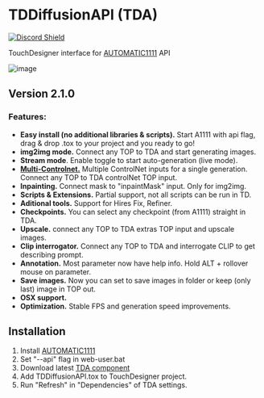 # TDDiffusionAPI (TDA)
<a href="https://discord.com/invite/wNW8xkEjrf"><img src="https://discord.com/api/guilds/838923088997122100/widget.png?style=shield" alt="Discord Shield"/></a>

TouchDesigner interface for [AUTOMATIC1111](https://github.com/AUTOMATIC1111/stable-diffusion-webui) API

![image](https://user-images.githubusercontent.com/11017531/230521603-730908a4-097a-495c-8473-82e123109d70.png)

## Version 2.1.0
### Features:
* **Easy install (no additional libraries & scripts).** Start A1111 with api flag, drag & drop .tox to your project and you ready to go!
* **img2img mode.** Connect any TOP to TDA and start generating images.
* **Stream mode**. Enable toggle to start auto-generation (live mode).
* [**Multi-Controlnet.**](https://github.com/Mikubill/sd-webui-controlnet) Multiple ControlNet inputs for a single generation. Connect any TOP to TDA controlNet TOP input.
* **Inpainting.** Connect mask to "inpaintMask" input. Only for img2img.
* **Scripts & Extensions.** Partial support, not all scripts can be run in TD.
* **Aditional tools.** Support for Hires Fix, Refiner.
* **Checkpoints.** You can select any checkpoint (from A1111) straight in TDA.
* **Upscale.** connect any TOP to TDA extras TOP input and upscale images.
* **Clip interrogator.** Connect any TOP to TDA and interrogate CLIP to get describing prompt.
* **Annotation.** Most parameter now have help info. Hold ALT + rollover mouse on parameter.
* **Save images.** Now you can set to save images in folder or keep (only last) image in TOP out.
* **OSX support.**
* **Optimization.** Stable FPS and generation speed improvements.
	
## Installation
1. Install [AUTOMATIC1111](https://github.com/AUTOMATIC1111/stable-diffusion-webui#installation-and-running)
2. Set "--api" flag in web-user.bat 
3. Download latest [TDA component](https://github.com/olegchomp/TDDiffusionAPI/releases)
4. Add TDDiffusionAPI.tox to TouchDesigner project.
5. Run "Refresh" in "Dependencies" of TDA settings.
